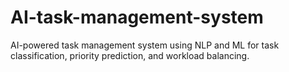 # AI-task-management-system
AI-powered task management system using NLP and ML for task classification, priority prediction, and workload balancing.
